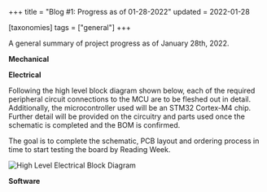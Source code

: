 +++
title = "Blog #1: Progress as of 01-28-2022"
updated = 2022-01-28

[taxonomies]
tags = ["general"]
+++

A general summary of project progress as of January 28th, 2022.

<!-- more -->

__Mechanical__

__Electrical__

Following the high level block diagram shown below, each of the required peripheral circuit connections to the MCU are to be fleshed out in detail. Additionally, the microcontroller used will be an STM32 Cortex-M4 chip. Further detail will be provided on the circuitry and parts used once the schematic is completed and the BOM is confirmed.

The goal is to complete the schematic, PCB layout and ordering process in time to start testing the board by Reading Week.

![High Level Electrical Block Diagram](/media/HighLvlBlockDiagram.png)

__Software__

